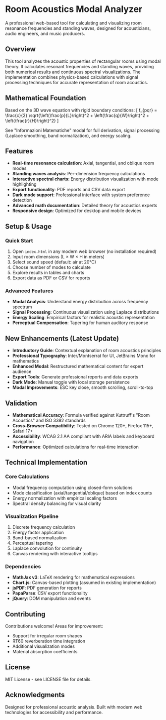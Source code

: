 # Room Acoustics Modal Analyzer

A professional web-based tool for calculating and visualizing room resonance frequencies and standing waves, designed for acousticians, audio engineers, and music producers.

## Overview

This tool analyzes the acoustic properties of rectangular rooms using modal theory. It calculates resonant frequencies and standing waves, providing both numerical results and continuous spectral visualizations. The implementation combines physics-based calculations with signal processing techniques for accurate representation of room acoustics.

## Mathematical Foundation

Based on the 3D wave equation with rigid boundary conditions:
\[ f_{pqr} = \frac{c}{2} \sqrt{\left(\frac{p}{L}\right)^2 + \left(\frac{q}{W}\right)^2 + \left(\frac{r}{H}\right)^2} \]

See "Informazioni Matematiche" modal for full derivation, signal processing (Laplace smoothing, band normalization), and energy scaling.

## Features

- **Real-time resonance calculation**: Axial, tangential, and oblique room modes
- **Standing waves analysis**: Per-dimension frequency calculations
- **Interactive spectral charts**: Energy distribution visualization with mode highlighting
- **Export functionality**: PDF reports and CSV data export
- **Dark mode support**: Professional interface with system preference detection
- **Advanced math documentation**: Detailed theory for acoustics experts
- **Responsive design**: Optimized for desktop and mobile devices

## Setup & Usage

### Quick Start
1. Open `index.html` in any modern web browser (no installation required)
2. Input room dimensions (L × W × H in meters)
3. Select sound speed (default: air at 20°C)
4. Choose number of modes to calculate
5. Explore results in tables and charts
6. Export data as PDF or CSV for reports

### Advanced Features
- **Modal Analysis**: Understand energy distribution across frequency spectrum
- **Signal Processing**: Continuous visualization using Laplace distributions
- **Energy Scaling**: Empirical factors for realistic acoustic representation
- **Perceptual Compensation**: Tapering for human auditory response

## New Enhancements (Latest Update)

- **Introductory Guide**: Contextual explanation of room acoustics principles
- **Professional Typography**: Inter/Montserrat for UI, JetBrains Mono for mathematics
- **Enhanced Modal**: Restructured mathematical content for expert audience
- **Export Tools**: Generate professional reports and data exports
- **Dark Mode**: Manual toggle with local storage persistence
- **Modal Improvements**: ESC key close, smooth scrolling, scroll-to-top

## Validation

- **Mathematical Accuracy**: Formula verified against Kuttruff's "Room Acoustics" and ISO 3382 standards
- **Cross-Browser Compatibility**: Tested on Chrome 120+, Firefox 115+, Safari 17+
- **Accessibility**: WCAG 2.1 AA compliant with ARIA labels and keyboard navigation
- **Performance**: Optimized calculations for real-time interaction

## Technical Implementation

### Core Calculations
- Modal frequency computation using closed-form solutions
- Mode classification (axial/tangential/oblique) based on index counts
- Energy normalization with empirical scaling factors
- Spectral density balancing for visual clarity

### Visualization Pipeline
1. Discrete frequency calculation
2. Energy factor application
3. Band-based normalization
4. Perceptual tapering
5. Laplace convolution for continuity
6. Canvas rendering with interactive tooltips

### Dependencies
- **MathJax v3**: LaTeX rendering for mathematical expressions
- **Chart.js**: Canvas-based plotting (assumed in existing implementation)
- **jsPDF**: PDF generation for reports
- **PapaParse**: CSV export functionality
- **jQuery**: DOM manipulation and events

## Contributing

Contributions welcome! Areas for improvement:
- Support for irregular room shapes
- RT60 reverberation time integration
- Additional visualization modes
- Material absorption coefficients

## License

MIT License - see LICENSE file for details.

## Acknowledgments

Designed for professional acoustic analysis. Built with modern web technologies for accessibility and performance.
